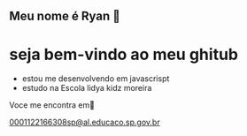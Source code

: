 ## Meu nome é Ryan 💙
# seja bem-vindo ao meu ghitub
-  estou me desenvolvendo em javascrispt
-  estudo na Escola lidya kidz moreira

Voce me encontra em📧

 0001122166308sp@al.educaco.sp.gov.br


 

